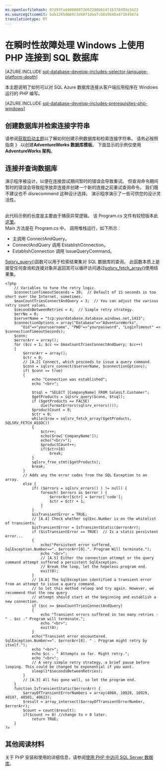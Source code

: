 ```yaml
---
ms.openlocfilehash: 07d93fad400800726622d0b014f1b378493e3423
ms.sourcegitcommit: bab1265d669c3e6871daa7cb8a5640a47104947a
translationtype: MT
---
```

<properties
    pageTitle="PHP 在 Windows 向 SQL 数据库 |Microsoft Azure"
    description="提供一个示例 PHP 程序具有瞬时性故障处理，从 Windows 客户端连接到 SQL Azure 数据库并提供必需的软件组件所需的客户端的链接。"
    services="sql-database"
    documentationCenter=""
    authors="meet-bhagdev"
    manager="jeffreyg"
    editor=""/>


<tags
    ms.service="sql-database"
    ms.workload="data-management"
    ms.tgt_pltfrm="na"
    ms.devlang="php"
    ms.topic="article"
    ms.date="07/21/2015"
    ms.author="mebha"/>


# 在瞬时性故障处理 Windows 上使用 PHP 连接到 SQL 数据库


[AZURE.INCLUDE [sql-database-develop-includes-selector-language-platform-depth](../../includes/sql-database-develop-includes-selector-language-platform-depth.md)]


本主题说明了如何可以对 SQL Azure 数据库连接从客户端应用程序在 Windows 运行的 PHP 编写。


[AZURE.INCLUDE [sql-database-develop-includes-prerequisites-php-windows](../../includes/sql-database-develop-includes-prerequisites-php-windows.md)]


## 创建数据库并检索连接字符串


请参阅[获取启动主题](sql-database-get-started.md)以了解如何创建示例数据库和检索连接字符串。 请务必按照指南 》 以创建**AdventureWorks 数据库模板**。 下面显示的示例仅使用**AdventureWorks 架构**。 


## 连接并查询数据库 

演示程序被设计，以便在连接尝试期间暂时的错误会导致重试。 但查询命令期间暂时的错误会导致程序放弃连接并创建一个新的连接之前重试查询命令。 我们既不建议也不 disrecommend 这种设计选择。 演示程序演示了一些可供您的设计灵活性。

<br>此代码示例的长度是主要由于捕获异常逻辑。 该 Program.cs 文件有较短版本此[这里](sql-database-develop-php-simple-windows.md)。
<br>Main 方法是在 Program.cs 中。 调用堆栈运行，如下所示︰
* 主调用 ConnectAndQuery。
* ConnectAndQuery 调用 EstablishConnection。
* EstablishConnection 调用 IssueQueryCommand。

[Sqlsrv_query()](http://php.net/manual/en/function.sqlsrv-query.php)函数可以用于检索结果集对 SQL 数据库的查询。 此函数本质上是接受任何查询和连接对象并返回其可以循环访问通过[sqlsrv_fetch_array()](http://php.net/manual/en/function.sqlsrv-fetch-array.php)使用结果集。

    <?php
        // Variables to tune the retry logic.  
        $connectionTimeoutSeconds = 30;  // Default of 15 seconds is too short over the Internet, sometimes.
        $maxCountTriesConnectAndQuery = 3;  // You can adjust the various retry count values.
        $secondsBetweenRetries = 4;  // Simple retry strategy.
        $errNo = 0;
        $serverName = "tcp:yourdatabase.database.windows.net,1433";
        $connectionOptions = array("Database"=>"AdventureWorks",
           "Uid"=>"yourusername", "PWD"=>"yourpassword", "LoginTimeout" => $connectionTimeoutSeconds);
        $conn;
        $errorArr = array();
        for ($cc = 1; $cc <= $maxCountTriesConnectAndQuery; $cc++)
        {
            $errorArr = array();
            $ctr = 0;
            // [A.2] Connect, which proceeds to issue a query command. 
            $conn = sqlsrv_connect($serverName, $connectionOptions);  
            if( $conn == true)
            {
                echo "Connection was established"; 
                echo "<br>";
         
                $tsql = "SELECT [CompanyName] FROM SalesLT.Customer";
                $getProducts = sqlsrv_query($conn, $tsql);
                if ($getProducts == FALSE)
                    die(FormatErrors(sqlsrv_errors()));
                $productCount = 0;
                $ctr = 0;
                while($row = sqlsrv_fetch_array($getProducts, SQLSRV_FETCH_ASSOC))
                {   
                    $ctr++;
                    echo($row['CompanyName']);
                    echo("<br/>");
                    $productCount++;
                    if($ctr>10)
                        break;
                }
                sqlsrv_free_stmt($getProducts);
                break;
            }
            // Adds any the error codes from the SQL Exception to an array.
            else {  
                if( ($errors = sqlsrv_errors() ) != null) {
                    foreach( $errors as $error ) {
                        $errorArr[$ctr] = $error['code'];
                        $ctr = $ctr + 1;
                    }
                }
                $isTransientError = TRUE;
                // [A.4] Check whether sqlExc.Number is on the whitelist of transients.
                $isTransientError = IsTransientStatic($errorArr);
                if ($isTransientError == TRUE)  // Is a static persistent error...
                { 
                    echo("Persistent error suffered, SqlException.Number==". $errorArr[0].". Program Will terminate."); 
                    echo "<br>";
                    // [A.5] Either the connection attempt or the query command attempt suffered a persistent SqlException.
                    // Break the loop, let the hopeless program end.
                    exit(0);
                }
                // [A.6] The SqlException identified a transient error from an attempt to issue a query command.
                // So let this method reloop and try again. However, we recommend that the new query
                // attempt should start at the beginning and establish a new connection.
                if ($cc >= $maxCountTriesConnectAndQuery)
                {
                    echo "Transient errors suffered in too many retries - " . $cc ." Program will terminate.";
                    echo "<br>";
                    exit(0);
                }
                echo("Transient error encountered.  SqlException.Number==". $errorArr[0]. " . Program might retry by itself.");  
                echo "<br>";
                echo $cc . " Attempts so far. Might retry.";
                echo "<br>";
                // A very simple retry strategy, a brief pause before looping. This could be changed to exponential if you want.
                sleep(1*$secondsBetweenRetries);
            }
            // [A.3] All has gone well, so let the program end.
        }
        function IsTransientStatic($errorArr) {
            $arrayOfTransientErrorNumbers = array(4060, 10928, 10929, 40197, 40501, 40613);
            $result = array_intersect($arrayOfTransientErrorNumber, $errorArr);
            $count = count($result);
            if($count >= 0) //change to > 0 later.
                return TRUE;
        }
    ?>
    
## 其他阅读材料


关于 PHP 安装和使用的详细信息，请参阅[使用 PHP 中访问 SQL Server 数据库](http://technet.microsoft.com/library/cc793139.aspx)。

 
